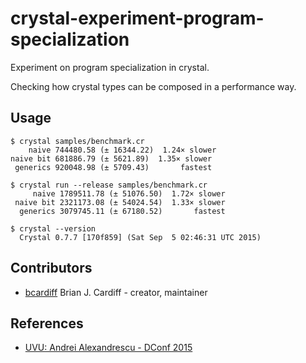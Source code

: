 # crystal-experiment-program-specialization

Experiment on program specialization in crystal.

Checking how crystal types can be composed in a performance way.

## Usage

```
$ crystal samples/benchmark.cr
    naive 744480.58 (± 16344.22)  1.24× slower
naive bit 681886.79 (± 5621.89)  1.35× slower
 generics 920048.98 (± 5709.43)       fastest

$ crystal run --release samples/benchmark.cr
     naive 1789511.78 (± 51076.50)  1.72× slower
 naive bit 2321173.08 (± 54024.54)  1.33× slower
  generics 3079745.11 (± 67180.52)       fastest

$ crystal --version
  Crystal 0.7.7 [170f859] (Sat Sep  5 02:46:31 UTC 2015)
```

## Contributors

- [bcardiff](https://github.com/bcardiff) Brian J. Cardiff - creator, maintainer

## References

- [UVU: Andrei Alexandrescu - DConf 2015](https://www.youtube.com/watch?v=mCrVYYlFTrA)
